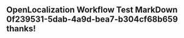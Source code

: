 <properties
ms.topic="hero-topic"
ms.test1="hero-topic"
ms.test2="test"/>


## OpenLocalization Workflow Test MarkDown 0f239531-5dab-4a9d-bea7-b304cf68b659 thanks!



<!--HONumber=Sep16_HO1-->


